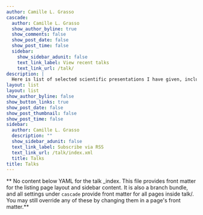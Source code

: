 ```yaml
---
author: Camille L. Grasso
cascade:
  author: Camille L. Grasso
  show_author_byline: true
  show_comments: false
  show_post_date: false
  show_post_time: false
  sidebar:
    show_sidebar_adunit: false
    text_link_label: View recent talks
    text_link_url: /talk/
description: |
  Here is list of selected scientific presentations I have given, including posters, conference talks, workshop and seminar presentations. 
layout: list
layout: list
show_author_byline: false
show_button_links: true
show_post_date: false
show_post_thumbnail: false
show_post_time: false
sidebar:
  author: Camille L. Grasso
  description: ""
  show_sidebar_adunit: false
  text_link_label: Subscribe via RSS
  text_link_url: /talk/index.xml
  title: Talks 
title: Talks
---
```


** No content below YAML for the talk _index. This file provides front matter for the listing page layout and sidebar content. It is also a branch bundle, and all settings under `cascade` provide front matter for all pages inside talk/. You may still override any of these by changing them in a page's front matter.**

